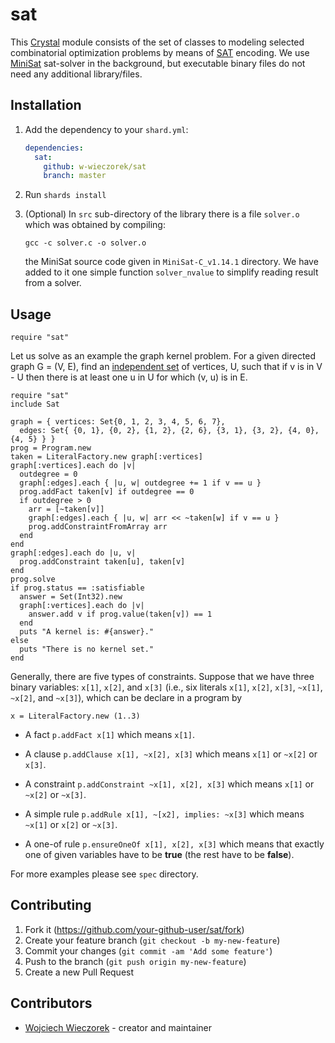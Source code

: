 # sat

This [Crystal](https://crystal-lang.org/) module consists of the set of classes 
to modeling selected combinatorial optimization problems by means of 
[SAT](https://en.wikipedia.org/wiki/Boolean_satisfiability_problem) encoding.
We use [MiniSat](http://minisat.se/Main.html) sat-solver in the background, but
executable binary files do not need any additional library/files.

## Installation

1. Add the dependency to your `shard.yml`:

   ```yaml
   dependencies:
     sat:
       github: w-wieczorek/sat
       branch: master
   ```

2. Run `shards install`

3. (Optional) In `src` sub-directory of the library there is a file `solver.o`
   which was obtained by compiling:

   ```
   gcc -c solver.c -o solver.o
   ```

   the MiniSat source code given in `MiniSat-C_v1.14.1` directory. We have added
   to it one simple function `solver_nvalue` to simplify reading result from
   a solver.

## Usage

```crystal
require "sat"
```

Let us solve as an example the graph kernel problem. For a given directed graph G = (V, E), 
find an [independent set](https://en.wikipedia.org/wiki/Independent_set_(graph_theory))
of vertices, U, such that if v is in V - U then there is at least one u in U for which 
(v, u) is in E.

```crystal
require "sat"
include Sat

graph = { vertices: Set{0, 1, 2, 3, 4, 5, 6, 7}, 
  edges: Set{ {0, 1}, {0, 2}, {1, 2}, {2, 6}, {3, 1}, {3, 2}, {4, 0}, {4, 5} } }
prog = Program.new
taken = LiteralFactory.new graph[:vertices]
graph[:vertices].each do |v|
  outdegree = 0
  graph[:edges].each { |u, w| outdegree += 1 if v == u }
  prog.addFact taken[v] if outdegree == 0
  if outdegree > 0
    arr = [~taken[v]]
    graph[:edges].each { |u, w| arr << ~taken[w] if v == u }
    prog.addConstraintFromArray arr
  end
end
graph[:edges].each do |u, v|
  prog.addConstraint taken[u], taken[v]
end
prog.solve
if prog.status == :satisfiable
  answer = Set(Int32).new
  graph[:vertices].each do |v|
    answer.add v if prog.value(taken[v]) == 1
  end
  puts "A kernel is: #{answer}."
else
  puts "There is no kernel set."
end
```

Generally, there are five types of constraints. Suppose that we have three
binary variables: `x[1]`, `x[2]`, and `x[3]` (i.e., six literals `x[1]`, `x[2]`, `x[3]`,
`~x[1]`, `~x[2]`, and `~x[3]`), which can be declare in a program by

```crystal
x = LiteralFactory.new (1..3)
```

* A fact `p.addFact x[1]` which means `x[1]`.

* A clause `p.addClause x[1], ~x[2], x[3]` which means `x[1]` or `~x[2]` or `x[3]`.

* A constraint `p.addConstraint ~x[1], x[2], x[3]` which means `x[1]` or `~x[2]` or `~x[3]`.

* A simple rule `p.addRule x[1], ~[x2], implies: ~x[3]` which means `~x[1]` or `x[2]` or `~x[3]`.

* A one-of rule `p.ensureOneOf x[1], x[2], x[3]` which means that exactly one of given
  variables have to be **true** (the rest have to be **false**).

For more examples please see `spec` directory.

## Contributing

1. Fork it (<https://github.com/your-github-user/sat/fork>)
2. Create your feature branch (`git checkout -b my-new-feature`)
3. Commit your changes (`git commit -am 'Add some feature'`)
4. Push to the branch (`git push origin my-new-feature`)
5. Create a new Pull Request

## Contributors

- [Wojciech Wieczorek](https://github.com/w-wieczorek) - creator and maintainer
